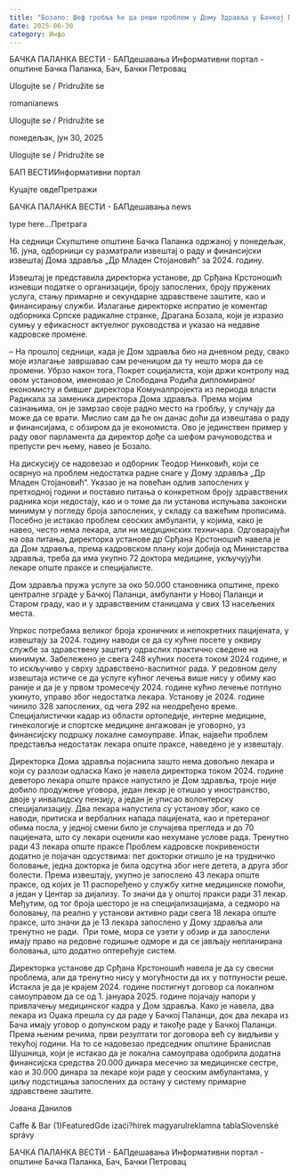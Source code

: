 ```yaml
---
title: "Бозало: Шеф гробља ће да реши проблем у Дому Здравља у Бачкој Паланци?"
date: 2025-06-30
category: Инфо
---
```


БАЧКА ПАЛАНКА ВЕСТИ - БАПдешавања Информативни портал - општине Бачка Паланка, Бач, Бачки Петровац

Ulogujte se / Pridružite se

romanianews

Ulogujte se / Pridružite se

понедељак, јун 30, 2025

Ulogujte se / Pridružite se

БАП ВЕСТИИнформативни портал

Куцајте овдеПретражи

БАЧКА ПАЛАНКА ВЕСТИ - БАПдешавања news

type here...Претрага

На седници Скупштине општине Бачка Паланка одржаној у понедељак, 16. јуна, одборници су разматрали извештај о раду и финансијски извештај Дома здравља „Др Младен Стојановић“ за 2024. годину.

Извештај је представила директорка установе, др Срђана Крстоношић изневши податке о организацији, броју запослених, броју пружених услуга, стању примарне и секундарне здравствене заштите, као и финансирању служби.
Излагање директорке испратио је коментар одборника Српске радикалне странке, Драгана Бозала, који је изразио сумњу у ефикасност актуелног руководства и указао на недавне кадровске промене.


– На прошлој седници, када је Дом здравља био на дневном реду, свако моје излагање завршавао сам реченицом да ту нешто мора да се промени. Убрзо након тога, Покрет социјалиста, који држи контролу над овом установом, именовао је Слободана Родића дипломираног економисту и бившег директора Комуналпројекта из периода власти Радикала за заменика директора Дома здравља. Према мојим сазнањима, он је замрзао своје радно место на гробљу, у случају да може да се врати. Мислио сам да ће он данас доћи да извештава о раду и финансијама, с обзиром да је економиста. Ово је јединствен пример у раду овог парламента да директор дође са шефом рачуноводства и препусти реч њему, навео је Бозало.


На дискусију се надовезао и одборник Теодор Нинковић, који се осврнуо на проблем недостатка радне снаге у Дому здравља „Др Младен Стојановић“. Указао је на повећан одлив запослених у претходној години и поставио питања о конкретном броју здравствених радника који недостају, као и о томе да ли установа испуњава законски минимум у погледу броја запослених, у складу са важећим прописима. Посебно је истакао проблем сеоских амбуланти, у којима, како је навео, често нема лекара, али ни медицинских техничара.
Одговарајући на ова питања, директорка установе др Срђана Крстоношић навела је да Дом здравља, према кадровском плану који добија од Министарства здравља, треба да има укупно 72 доктора медицине, укључујући лекаре опште праксе и специјалисте.


Дом здравља пружа услуге за око 50.000 становника општине, преко централне зграде у Бачкој Паланци, амбуланти у Новој Паланци и Старом граду, као и у здравственим станицама у свих 13 насељених места.









Упркос потребама великог броја хроничних и непокретних пацијената, у извештају за 2024. годину наводи се да су кућне посете у оквиру службе за здравствену заштиту одраслих практично сведене на минимум. Забележено је свега 248 кућних посета током 2024 године, и то искључиво у сврху здравствено-васпитног рада. У редовном делу извештаја истиче се да услуге кућног лечења више нису у обиму као раније и да је у првом тромесечју 2024. године кућно лечење потпуно укинуто, управо због недостатка лекара.
Установу је 2024. године чинило 328 запослених, од чега 292 на неодређено време. Специјалистички кадар из области ортопедије, интерне медицине, гинекологије и спортске медицине ангажован је уговорно, уз финансијску подршку локалне самоуправе. Ипак, највећи проблем представља недостатак лекара опште праксе, наведено је у извештају.












Директорка Дома здравља појаснила зашто нема довољно лекара и који су разлози одласка
Како је навела директорка током 2024. године деветоро лекара опште праксе напустило је Дом здравља, троје није добило продужење уговора, један лекар је отишао у иностранство, двоје у инвалидску пензију, а један је уписао волонтерску специјализацију. Два лекара напустила су установу због, како се наводи, притиска и вербалних напада пацијената, као и претераног обима посла, у једној смени било је случајева прегледа и до 70 пацијената, што су лекари оценили као нехумане услове рада.
Тренутно ради 43 лекара опште праксе
Проблем кадровске покривености додатно је појачан одсуствима: пет докторки отишло је на трудничко боловање, једна докторка је била одсутна због неге детета, а друга због болести. Према извештају, укупно је запослено 43 лекара опште праксе, од којих је 11 распоређено у службу хитне медицинске помоћи, а један у Центар за дијализу. То значи да у општој пракси ради 31 лекар. Међутим, од тог броја шесторо је на специјализацијама, а седморо на боловању, па реално у установи активно ради свега 18 лекара опште праксе, што значи да је 13 лекара запослено у Дому здравља али тренутно не ради.  При томе, мора се узети у обзир и да запослени имају право на редовне годишње одморе и да се јављају непланирана боловања, што додатно оптерећује систем.


Директорка установе др Срђана Крстоношић навела је да су свесни проблема, али да тренутно нису у могућности да их у потпуности реше. Истакла је да је крајем 2024. године постигнут договор са локалном самоуправом да се од 1. јануара 2025. године појачају напори у привлачењу медицинског кадра у Дом здравља. Како је навела, два лекара из Оџака прешла су да раде у Бачкој Паланци, док два лекара из Бача имају уговор о допунском раду и такође раде у Бачкој Паланци. Према њеним речима, први резултати тог договора већ су видљиви у текућој години.
На то се надовезао председник општине Бранислав Шушница, који је истакао да је локална самоуправа одобрила додатна финансијска средства 20.000 динара месечно за медицинске сестре, као и 30.000 динара за лекаре који раде у сеоским амбулантама, у циљу подстицања запослених да остану у систему примарне здравствене заштите.

Јована Данилов

Caffe & Bar (1)FeaturedGde izaći?hírek magyarulreklamna tablaSlovenské správy

БАЧКА ПАЛАНКА ВЕСТИ - БАПдешавања Информативни портал - општине Бачка Паланка, Бач, Бачки Петровац
